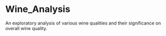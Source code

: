 # Wine_Analysis
An exploratory analysis of various wine qualities and their significance on overall wine quality.
